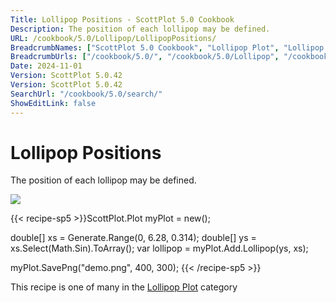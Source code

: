 ```yaml
---
Title: Lollipop Positions - ScottPlot 5.0 Cookbook
Description: The position of each lollipop may be defined.
URL: /cookbook/5.0/Lollipop/LollipopPositions/
BreadcrumbNames: ["ScottPlot 5.0 Cookbook", "Lollipop Plot", "Lollipop Positions"]
BreadcrumbUrls: ["/cookbook/5.0/", "/cookbook/5.0/Lollipop", "/cookbook/5.0/Lollipop/LollipopPositions"]
Date: 2024-11-01
Version: ScottPlot 5.0.42
Version: ScottPlot 5.0.42
SearchUrl: "/cookbook/5.0/search/"
ShowEditLink: false
---
```



<div class='d-flex align-items-center mt-5'>
<h1 class='me-2 text-dark my-0 border-0'>Lollipop Positions</h1>
</div>

The position of each lollipop may be defined.

[![](/cookbook/5.0/images/LollipopPositions.png?241101192719)](/cookbook/5.0/images/LollipopPositions.png?241101192719)

{{< recipe-sp5 >}}ScottPlot.Plot myPlot = new();

double[] xs = Generate.Range(0, 6.28, 0.314);
double[] ys = xs.Select(Math.Sin).ToArray();
var lollipop = myPlot.Add.Lollipop(ys, xs);

myPlot.SavePng("demo.png", 400, 300);
{{< /recipe-sp5 >}}

<div class='my-5 text-center'>This recipe is one of many in the <a href='/cookbook/5.0/Lollipop'>Lollipop Plot</a> category</div>


